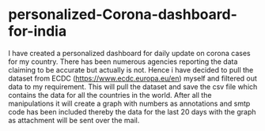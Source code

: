 # personalized-Corona-dashboard-for-india

I have created a personalized dashboard for daily update on corona cases for my country. There has been numerous agencies reporting the data claiming to be accurate but actually is not. Hence i have decided to pull the dataset from ECDC (https://www.ecdc.europa.eu/en) myself and filtered out data to my requirement. This will pull the dataset and save the csv file which contains the data for all the countries in the world. After all the manipulations it will create a graph with numbers as annotations and smtp code has been included thereby the data for the last 20 days with the graph as attachment will be sent over the mail.
